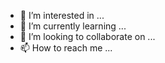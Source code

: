 
- 👀 I’m interested in ...
- 🌱 I’m currently learning ...
- 💞️ I’m looking to collaborate on ...
- 📫 How to reach me ...

<!---
hariaprian/hariaprian is a ✨ sl ✨ repository because its `README.md` (this file) appears on your GitHub profile.
You can click the Preview link to take a look at your changes.
--->
